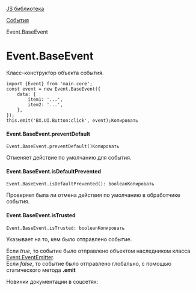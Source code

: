 [JS библиотека](/api_help/js_lib/index.php)

[События](/api_help/js_lib/events/index.php)

Event.BaseEvent

Event.BaseEvent
===============

Класс-конструктор объекта события.

```
import {Event} from 'main.core';
const event = new Event.BaseEvent({
	data: {
		item1: '...',
		item2: '...',
	},
});
this.emit('BX.UI.Button:click', event);Копировать
```

  

#### Event.BaseEvent.preventDefault

```
Event.BaseEvent.preventDefault()Копировать
```

Отменяет действие по умолчанию для события.

  

#### Event.BaseEvent.isDefaultPrevented

```
Event.BaseEvent.isDefaultPrevented(): booleanКопировать
```

Проверяет была ли отмена действия по умолчанию в обработчике события.

  

#### Event.BaseEvent.isTrusted

```
Event.BaseEvent.isTrusted: booleanКопировать
```

Указывает на то, кем было отправлено событие.

Если *true*, то событие было отправлено объектом наследником класса [Event.EventEmitter](/api_help/js_lib/events/eventemitter.php).  
Если *false*, то событие было отправлено глобально, с помощью статического метода **.emit**

Новинки документации в соцсетях: